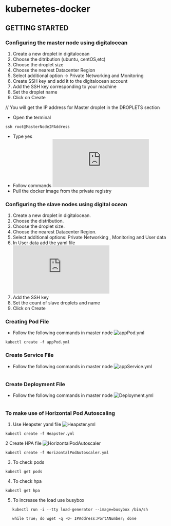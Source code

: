 # kubernetes-docker

## GETTING STARTED

### Configuring the master node using digitalocean
1. Create a new droplet in digitalocean
2. Choose the ditribution (ubuntu, centOS,etc)
3. Choose the droplet size
4. Choose the nearest Datacenter Region
5. Select additional option -> Private Networking and Monitoring
6. Create SSH key and add it to the digitalocean account
7. Add the SSH key corresponding to your machine
8. Set the droplet name 
9. Click on Create

// You will get the IP address for Master droplet in the DROPLETS section


* Open the terminal
```
ssh root@MasterNodeIPAddress 
```
* Type yes 
* Follow commands  ![master.sh](https://github.com/alishaagupta/kubernetes-docker/blob/master/master.sh)
* Pull the docker image from the private registry 


### Configuring the slave nodes using digital ocean
1. Create a new droplet in digitalocean.
2. Choose the distribution.
3. Choose the droplet size.
4. Choose the nearest Datacenter Region.
5. Select additional options: Private Networking , Monitoring and User data 
6. In User data add the yaml file ![node.sh](https://github.com/alishaagupta/kubernetes-docker/blob/master/node.sh)
7. Add the SSH key
8. Set the count of slave droplets and name
9. Click on Create

### Creating Pod File
* Follow the following commands in master node ![appPod.yml](https://github.com/alishaagupta/kubernetes-docker/blob/master/appPod.yml)
```
kubectl create -f appPod.yml
```

### Create Service File
* Follow the following commands in master node ![appService.yml](https://github.com/alishaagupta/kubernetes-docker/blob/master/appService.yml)
```kubectl create -f appService.yml
```

 ### Create Deployment File 
 * Follow the following commands in master node ![Deployment.yml](https://github.com/alishaagupta/kubernetes-docker/blob/master/Deployment.yml)
 
 ``` kubectl create -f Deployment.yml
 ```
 
 ### To make use of Horizontal Pod Autoscaling
 1. Use Heapster yaml file ![Heapster.yml](https://github.com/alishaagupta/kubernetes-docker/blob/master/Heapster.yml)
 ```
 kubectl create -f Heapster.yml
 ```
2 Create HPA file ![HorizontalPodAutoscaler](https://github.com/alishaagupta/kubernetes-docker/blob/master/HorizontalPodAutoscaler.yml)
```
kubectl create -f HorizontalPodAutoscaler.yml
```

3. To check pods

```
kubectl get pods
```
4. To check hpa

``` 
kubectl get hpa

```

5. To increase the load use busybox

```
   kubectl run -i --tty load-generator --image=busybox /bin/sh
   
   while true; do wget -q -O- IPAddress:PortANumber; done
   
```


 
 
 


